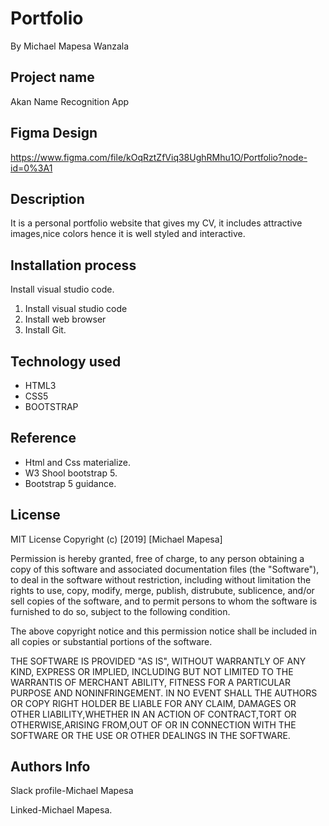 # Portfolio
By Michael Mapesa Wanzala

## Project name

Akan Name Recognition App

## Figma Design

https://www.figma.com/file/kOqRztZfViq38UghRMhu1O/Portfolio?node-id=0%3A1

## Description

 It is a personal portfolio website that gives my CV, it includes attractive images,nice colors
 hence it is well styled and interactive.

## Installation process

 Install visual studio code.

1. Install visual studio code
2. Install  web browser
3. Install Git.

## Technology used

 * HTML3
 * CSS5
 * BOOTSTRAP

## Reference

* Html and Css materialize.
* W3 Shool bootstrap 5.
* Bootstrap 5 guidance. 

## License

MIT License
Copyright (c) [2019] [Michael Mapesa]

Permission is hereby granted, free of charge, to any person obtaining a copy of this software and associated documentation files (the "Software"), to deal in the software without restriction, including without limitation the rights to use, copy, modify, merge, publish, distrubute, sublicence, and/or sell copies of the software, and to permit persons to whom the software is furnished to do so, subject to the following condition.


The above copyright notice and this permission notice shall be included in all copies or substantial portions of the software.


THE SOFTWARE IS PROVIDED "AS IS", WITHOUT WARRANTLY OF ANY KIND, EXPRESS OR IMPLIED, INCLUDING BUT NOT LIMITED TO THE WARRANTIS OF MERCHANT ABILITY, FITNESS FOR A PARTICULAR PURPOSE AND NONINFRINGEMENT. IN NO EVENT SHALL THE AUTHORS OR COPY RIGHT HOLDER BE LIABLE FOR ANY CLAIM, DAMAGES OR OTHER LIABILITY,WHETHER IN AN ACTION OF CONTRACT,TORT OR OTHERWISE,ARISING FROM,OUT OF OR IN CONNECTION WITH THE SOFTWARE OR THE USE OR OTHER DEALINGS IN THE SOFTWARE.

## Authors Info

Slack profile-Michael Mapesa

Linked-Michael Mapesa.
